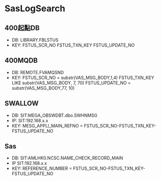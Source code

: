 # SasLogSearch

## 400起點DB
* DB:
    LIBRARY.FBLSTUS
* KEY: 
    FSTUS_SCR_NO
    FSTUS_TXN_KEY
    FSTUS_UPDATE_NO

## 400MQDB
* DB:
    REMOTE.FVAMQSND
* KEY: 
    FSTUS_SCR_NO = substr(VAS_MSG_BODY,1,4)
    FSTUS_TXN_KEY LIKE substr(VAS_MSG_BODY, 7, 70)
    FSTUS_UPDATE_NO = substr(VAS_MSG_BODY,77, 10)

## SWALLOW
* DB:
    SIT:MEGA_OBSWDBT.dbo.SWHNMSG
* IP:
    SIT:192.168.x.x
* KEY:
    MESG_APPLI_MAIN_REFNO = FSTUS_SCR_NO-FSTUS_TXN_KEY-FSTUS_UPDATE_NO


## Sas
* DB:
    SIT:AMLHK0.NCSC.NAME_CHECK_RECORD_MAIN
* IP
    SIT:192.168.x.x
* KEY:
    REFERENCE_NUMBER = FSTUS_SCR_NO-FSTUS_TXN_KEY-FSTUS_UPDATE_NO

